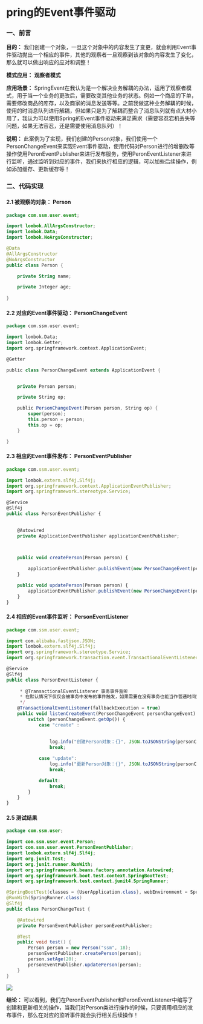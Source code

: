 # pring的Event事件驱动
### 一、前言

**目的：**  我们创建一个对象，一旦这个对象中的内容发生了变更，就会利用Event事件驱动抛出一个相应的事件，其他的观察者一旦观察到该对象的内容发生了变化，那么就可以做出响应的应对和调整！

**模式应用：**  **观察者模式**

**应用场景：**  SpringEvent在我认为是一个解决业务解耦的办法，运用了观察者模式，用于当一个业务的更改后，需要改变其他业务的状态。例如一个商品的下单，需要修改商品的库存，以及商家的消息发送等等。之前我做这种业务解耦的时候，使用的时消息队列进行解耦，但如果只是为了解耦而整合了消息队列就有点大材小用了，我认为可以使用Spring的Event事件驱动来满足需求（需要容忍宕机丢失等问题，如果无法容忍，还是需要使用消息队列）！

**说明：**  此案例为了实现，我们创建的Person对象，我们使用一个PersonChangeEvent来实现Event事件驱动，使用代码对Person进行的增删改等操作使用PeronEventPublisher来进行发布服务，使用PeronEventListener来进行监听，通过监听到对应的事件，我们来执行相应的逻辑，可以加些后续操作，例如添加缓存、更新缓存等！

### 二、代码实现

#### 2.1 **被观察的对象：**  **Person**

```kotlin
package com.ssm.user.event;

import lombok.AllArgsConstructor;
import lombok.Data;
import lombok.NoArgsConstructor;

@Data
@AllArgsConstructor
@NoArgsConstructor
public class Person {

    private String name;

    private Integer age;
    
}

```

#### 2.2 **对应的Event事件驱动：**  **PersonChangeEvent**

```scala
package com.ssm.user.event;

import lombok.Data;
import lombok.Getter;
import org.springframework.context.ApplicationEvent;

@Getter 

public class PersonChangeEvent extends ApplicationEvent { 


    private Person person;

    private String op;

    public PersonChangeEvent(Person person, String op) {
        super(person);
        this.person = person;
        this.op = op;
    }

}

```

#### 2.3 **相应的Event事件发布：**  **PersonEventPublisher**

```typescript
package com.ssm.user.event;

import lombok.extern.slf4j.Slf4j;
import org.springframework.context.ApplicationEventPublisher;
import org.springframework.stereotype.Service;

@Service
@Slf4j
public class PersonEventPublisher {

    
    @Autowired
    private ApplicationEventPublisher applicationEventPublisher; 



    public void createPerson(Person person) {
        
        applicationEventPublisher.publishEvent(new PersonChangeEvent(person, "create"));
    }

    public void updatePerson(Person person) {
        applicationEventPublisher.publishEvent(new PersonChangeEvent(person, "update"));
    }
}

```

#### 2.4 **相应的Event事件监听：**  **PersonEventListener**

```typescript
package com.ssm.user.event;

import com.alibaba.fastjson.JSON;
import lombok.extern.slf4j.Slf4j;
import org.springframework.stereotype.Service;
import org.springframework.transaction.event.TransactionalEventListener;

@Service
@Slf4j
public class PersonEventListener {
    
     * @TransactionalEventListener 事务事件监听
     * 在默认情况下仅仅会被事务中发布的事件触发，如果需要在没有事务也能当作普通时间监听器触发，那么需要将fallbackExecution属性设置为true。
     */
    @TransactionalEventListener(fallbackExecution = true)
    public void listenCreateEvent(PersonChangeEvent personChangeEvent) {
        switch (personChangeEvent.getOp()) {
            case "create" :
                
                
                log.info("创建Person对象：{}", JSON.toJSONString(personChangeEvent.getPerson()));
                break;

            case "update":
                log.info("更新Person对象：{}", JSON.toJSONString(personChangeEvent.getPerson()));
                break;

            default:
                break;
        }
    }
}

```

#### 2.5 测试结果

```java
package com.ssm.user;

import com.ssm.user.event.Person;
import com.ssm.user.event.PersonEventPublisher;
import lombok.extern.slf4j.Slf4j;
import org.junit.Test;
import org.junit.runner.RunWith;
import org.springframework.beans.factory.annotation.Autowired;
import org.springframework.boot.test.context.SpringBootTest;
import org.springframework.test.context.junit4.SpringRunner;

@SpringBootTest(classes = {UserApplication.class}, webEnvironment = SpringBootTest.WebEnvironment.RANDOM_PORT)
@RunWith(SpringRunner.class)
@Slf4j
public class PersonChangeTest {

    @Autowired
    private PersonEventPublisher personEventPublisher;

    @Test
    public void test() {
        Person person = new Person("ssm", 18);
        personEventPublisher.createPerson(person);
        person.setAge(20);
        personEventPublisher.updatePerson(person);
    }
}

```

![](https://p6-xtjj-sign.byteimg.com/tos-cn-i-73owjymdk6/36e0c531804342a980f90b9dcb5f3b6b~tplv-73owjymdk6-jj-mark-v1:0:0:0:0:5o6Y6YeR5oqA5pyv56S-5Yy6IEAgU2hpU2h1b01pbmc=:q75.awebp?rk3s=f64ab15b&x-expires=1728467613&x-signature=jyg4tX%2FXZycGM6I%2Ba6AJLCBezdY%3D)

**结论：**  可以看到，我们在PeronEventPublisher和PeronEventListener中编写了创建和更新相关的操作，当我们对Person类进行操作的时候，只要调用相应的发布事件，那么在对应的监听事件就会执行相关后续操作！